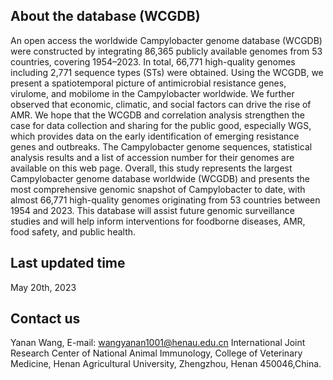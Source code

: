 ## About the database (WCGDB)
An open access the worldwide Campylobacter genome database (WCGDB) were constructed by integrating 86,365 publicly available genomes from 53 countries, covering 1954–2023. In total, 66,771 high-quality genomes including  2,771 sequence types (STs) were obtained. Using the WCGDB, we present a spatiotemporal picture of antimicrobial resistance genes, virulome, and mobilome in the Campylobacter worldwide. We further observed that economic, climatic, and social factors can drive the rise of AMR. We hope that the WCGDB and correlation analysis strengthen the case for data collection and sharing for the public good, especially WGS, which provides data on the early identification of emerging resistance genes and outbreaks. The Campylobacter genome sequences, statistical analysis results and a list of accession number for their genomes are available on this web page.
Overall, this study represents the largest Campylobacter genome database worldwide (WCGDB) and presents the most comprehensive genomic snapshot of Campylobacter to date, with almost 66,771 high-quality genomes originating from 53 countries between 1954 and 2023. This database will assist future genomic surveillance studies and will help inform interventions for foodborne diseases, AMR, food safety, and public health.

## Last updated time
May 20th, 2023

## Contact us
Yanan Wang, E-mail: wangyanan1001@henau.edu.cn 
International Joint Research Center of National Animal Immunology, College of Veterinary Medicine, Henan Agricultural University, Zhengzhou, Henan 450046,China.
